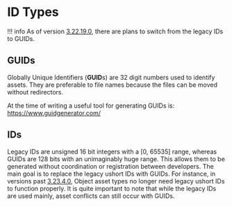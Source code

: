 # ID Types

!!! info
    As of version [3.22.19.0](https://store.steampowered.com/news/app/304930/view/5940838760381455590), there are plans to switch from the legacy IDs to GUIDs.

## GUIDs

Globally Unique Identifiers (**GUID**s) are 32 digit numbers used to identify assets. They are preferable to file names because the files can be moved without redirectors.

At the time of writing a useful tool for generating GUIDs is: https://www.guidgenerator.com/

## IDs

Legacy IDs are unsigned 16 bit integers with a [0, 65535] range, whereas GUIDs are 128 bits with an unimaginably huge range. This allows them to be generated without coordination or registration between developers. The main goal is to replace the legacy ushort IDs with GUIDs. For instance, in versions past [3.23.4.0](https://store.steampowered.com/news/app/304930/view/3712694972139442648), Object asset types no longer need legacy ushort IDs to function properly. It is quite important to note that while the legacy IDs are used mainly, asset conflicts can still occur with GUIDs.

